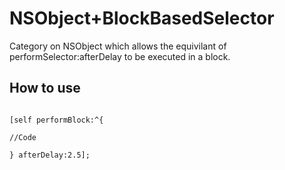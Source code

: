 NSObject+BlockBasedSelector
==========================

Category on NSObject which allows the equivilant of performSelector:afterDelay to be executed in a block.

## How to use


```objc

[self performBlock:^{

//Code

} afterDelay:2.5];
```
